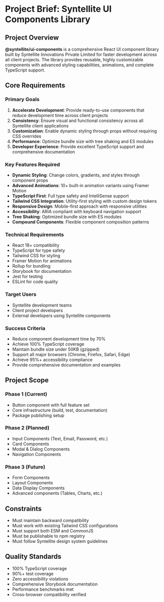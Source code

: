 # Project Brief: Syntellite UI Components Library

## Project Overview
**@syntellite/ui-components** is a comprehensive React UI component library built by Syntellite Innovations Private Limited for faster development across all client projects. The library provides reusable, highly customizable components with advanced styling capabilities, animations, and complete TypeScript support.

## Core Requirements

### Primary Goals
1. **Accelerate Development**: Provide ready-to-use components that reduce development time across client projects
2. **Consistency**: Ensure visual and functional consistency across all Syntellite client applications
3. **Customization**: Enable dynamic styling through props without requiring CSS overrides
4. **Performance**: Optimize bundle size with tree shaking and ES modules
5. **Developer Experience**: Provide excellent TypeScript support and comprehensive documentation

### Key Features Required
- **Dynamic Styling**: Change colors, gradients, and styles through component props
- **Advanced Animations**: 10+ built-in animation variants using Framer Motion
- **TypeScript First**: Full type safety and IntelliSense support
- **Tailwind CSS Integration**: Utility-first styling with custom design tokens
- **Responsive Design**: Mobile-first approach with responsive utilities
- **Accessibility**: ARIA compliant with keyboard navigation support
- **Tree Shaking**: Optimized bundle size with ES modules
- **Compound Components**: Flexible component composition patterns

### Technical Requirements
- React 18+ compatibility
- TypeScript for type safety
- Tailwind CSS for styling
- Framer Motion for animations
- Rollup for bundling
- Storybook for documentation
- Jest for testing
- ESLint for code quality

### Target Users
- Syntellite development teams
- Client project developers
- External developers using Syntellite components

### Success Criteria
- Reduce component development time by 70%
- Achieve 100% TypeScript coverage
- Maintain bundle size under 50KB (gzipped)
- Support all major browsers (Chrome, Firefox, Safari, Edge)
- Achieve 95%+ accessibility compliance
- Provide comprehensive documentation and examples

## Project Scope

### Phase 1 (Current)
- Button component with full feature set
- Core infrastructure (build, test, documentation)
- Package publishing setup

### Phase 2 (Planned)
- Input Components (Text, Email, Password, etc.)
- Card Components
- Modal & Dialog Components
- Navigation Components

### Phase 3 (Future)
- Form Components
- Layout Components
- Data Display Components
- Advanced components (Tables, Charts, etc.)

## Constraints
- Must maintain backward compatibility
- Must work with existing Tailwind CSS configurations
- Must support both ESM and CommonJS
- Must be publishable to npm registry
- Must follow Syntellite design system guidelines

## Quality Standards
- 100% TypeScript coverage
- 90%+ test coverage
- Zero accessibility violations
- Comprehensive Storybook documentation
- Performance benchmarks met
- Cross-browser compatibility verified

